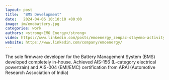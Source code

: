 ```yaml
---
layout: post
title:  "BMS Development"
date:   2024-04-06 10:10:10 +00:00
image: im/emobattery.jpg
categories: work
authors: <strong>EMO Energy</strong>
video: https://www.linkedin.com/posts/emoenergy_zenpac-stayemo-activity-7224301669457481728-O2gq?utm_source=share&utm_medium=member_desktop&rcm=ACoAACD3ZacBCUdG6Uri013klh7J-f1R8lnFy3Y
website: https://www.linkedin.com/company/emoenergy/
---
```

The sole firmware developer for the Battery Management System (BMS) developed completely in-house. Achieved AIS-156 (L-category electrical powertrain) and AIS-004 (EMI/EMC) certification from ARAI (Automotive Research Association of India)
